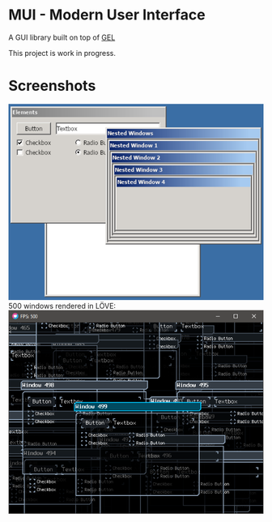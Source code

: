 # MUI - Modern User Interface
A GUI library built on top of [GEL](https://github.com/ShoesForClues/gel)

This project is work in progress.

# Screenshots
<img src="/screenshots/KCO3Mhc.png?raw=true">
500 windows rendered in LÖVE:
<img src="/screenshots/YLF1VPo.png?raw=true">
